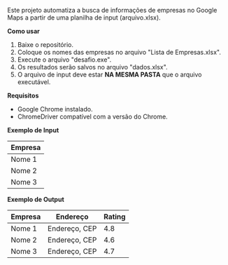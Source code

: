 Este projeto automatiza a busca de informações de empresas no Google Maps a partir de uma planilha de input (arquivo.xlsx).

**Como usar**

1. Baixe o repositório.
2. Coloque os nomes das empresas no arquivo "Lista de Empresas.xlsx".
3. Execute o arquivo "desafio.exe".
4. Os resultados serão salvos no arquivo "dados.xlsx".
5. O arquivo de input deve estar **NA MESMA PASTA** que o arquivo executável.

**Requisitos**

- Google Chrome instalado.
- ChromeDriver compatível com a versão do Chrome.

**Exemplo de Input**

|  Empresa  |
|-----------|
| Nome 1    |
| Nome 2    |
| Nome 3    |

**Exemplo de Output**

| Empresa       | Endereço       |Rating|
|---------------|----------------|------|
| Nome 1        | Endereço, CEP  | 4.8  |
| Nome 2        | Endereço, CEP  | 4.6  |
| Nome 3        | Endereço, CEP  | 4.7  |

